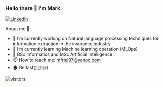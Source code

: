 
### Hello there 👋 I'm Mark

<p> <a href="https://www.linkedin.com/in/mark-friel-41039a142/" target="_blank"><img alt="LinkedIn" src="https://img.shields.io/badge/linkedin-%230077B5.svg?&style=for-the-badge&logo=linkedin&logoColor=white" /></a>  
</p>


About me 🔎:

- 🔭 I’m currently working on Natural language processing techniques for information extraction in the insurance industry.
- 🌱 I’m currently learning Machine learning operation (MLOps)
- 📜 BSc Informatics and MSc Artificial Intelligence
- 📫 How to reach me: mfriel97@yahoo.com
- 🏠 Belfast(🇮🇪🇭)


![visitors](https://visitor-badge.glitch.me/badge?page_id=markFriel.count_visitors)
